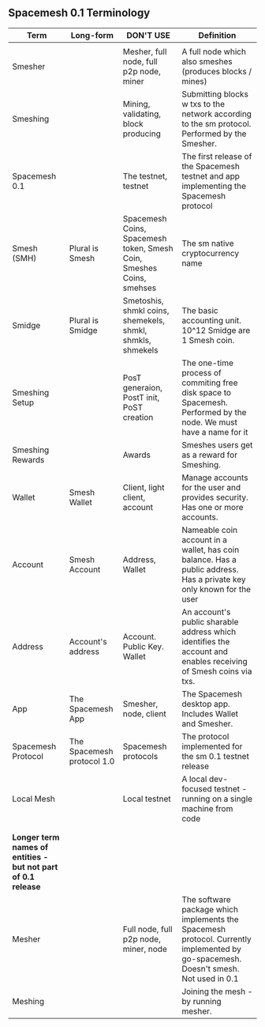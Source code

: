 ## Spacemesh 0.1 Terminology ##

| Term                                                          | Long\-form             | DON'T USE                                   | Definition                                                                                                                               |
|---------------------------------------------------------------|-----------------------------|---------------------------------------------|------------------------------------------------------------------------------------------------------------------------------------------|
|                                           |                             |                                             |                                                                                                                                          |
| Smesher                                                       |                             | Mesher, full node, full p2p node, miner    | A full node which also smeshes \(produces blocks / mines\)                                                                               |
| Smeshing                                                      |                             | Mining, validating, block producing       | Submitting blocks w txs to the network according to the sm protocol\. Performed by the Smesher\.                                 |
| Spacemesh 0\.1                                                |                             | The testnet, testnet                      | The first release of the Spacemesh testnet and app implementing the Spacemesh protocol                                                   |
| Smesh \(SMH\)                                                 | Plural is Smesh   | Spacemesh Coins, Spacemesh token, Smesh Coin, Smeshes Coins, smehses         | The sm native cryptocurrency name                                                                                                        |
| Smidge                                    |  Plural is Smidge            | Smetoshis, shmkl coins, shemekels, shmkl, shmkls, shmekels                                   | The basic accounting unit\. 10^12 Smidge are 1 Smesh coin\.                                                                            |
| Smeshing Setup                                                |                             | PosT generaion, PostT init, PoST creation | The one\-time process of commiting free disk space to Spacemesh\. Performed by the node\. We must have a name for it                     |
| Smeshing Rewards                                              |                             | Awards                                      | Smeshes users get as a reward for Smeshing\.                                                                                                            |
| Wallet                                                        | Smesh Wallet                | Client, light client, account             | Manage accounts for the user and provides security\. Has one or more accounts\.                                                          |
| Account                                                       | Smesh Account               | Address, Wallet                           | Nameable coin account in a wallet, has coin balance\. Has a public address\. Has a private key only known for the user                 |
| Address                                                       | Account's address           | Account\. Public Key\. Wallet               | An account's public sharable address which identifies the account and enables receiving of Smesh coins via txs\.                         |
| App                                                           | The Spacemesh App           | Smesher, node, client                     | The Spacemesh desktop app\. Includes Wallet and Smesher\.                                                                                |
| Spacemesh Protocol                                            | The Spacemesh protocol 1\.0 | Spacemesh protocols                         | The protocol implemented for the sm 0\.1 testnet release                                                                                 |
| Local Mesh                                                    |                             | Local testnet                               | A local dev\-focused testnet \- running on a single machine from code                                                                    |
|                                                               |                             |                                             |                                                                                                                                          |
|                                                               |                             |                                             |                                                                                                                                          |
| **Longer term names of entities \- but not part of 0\.1 release** |                             |                                             |                                                                                                                                          |
| Mesher                                                        |                             | Full node, full p2p node, miner, node     | The software package which implements the Spacemesh protocol\. Currently implemented by go\-spacemesh\. Doesn't smesh\. Not used in 0\.1 |
| Meshing                                                       |                             |                                             | Joining the mesh \- by running mesher\.                                                                                                  |
